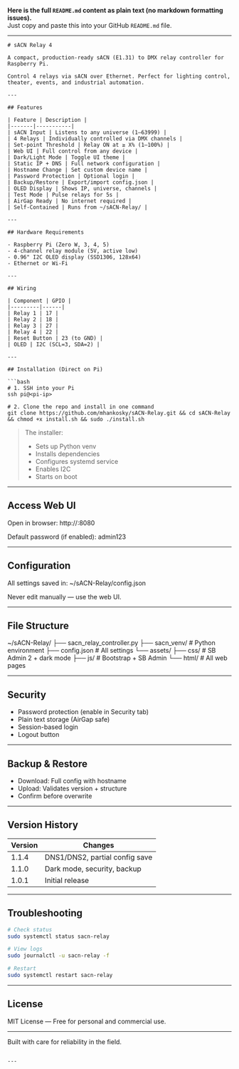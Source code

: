 **Here is the full `README.md` content as plain text (no markdown formatting issues).**  
Just copy and paste this into your GitHub `README.md` file.

---

```
# sACN Relay 4

A compact, production-ready sACN (E1.31) to DMX relay controller for Raspberry Pi.

Control 4 relays via sACN over Ethernet. Perfect for lighting control, theater, events, and industrial automation.

---

## Features

| Feature | Description |
|-------|-----------|
| sACN Input | Listens to any universe (1–63999) |
| 4 Relays | Individually controlled via DMX channels |
| Set-point Threshold | Relay ON at ≥ X% (1–100%) |
| Web UI | Full control from any device |
| Dark/Light Mode | Toggle UI theme |
| Static IP + DNS | Full network configuration |
| Hostname Change | Set custom device name |
| Password Protection | Optional login |
| Backup/Restore | Export/import config.json |
| OLED Display | Shows IP, universe, channels |
| Test Mode | Pulse relays for 5s |
| AirGap Ready | No internet required |
| Self-Contained | Runs from ~/sACN-Relay/ |

---

## Hardware Requirements

- Raspberry Pi (Zero W, 3, 4, 5)
- 4-channel relay module (5V, active low)
- 0.96" I2C OLED display (SSD1306, 128x64)
- Ethernet or Wi-Fi

---

## Wiring

| Component | GPIO |
|---------|------|
| Relay 1 | 17 |
| Relay 2 | 18 |
| Relay 3 | 27 |
| Relay 4 | 22 |
| Reset Button | 23 (to GND) |
| OLED | I2C (SCL=3, SDA=2) |

---

## Installation (Direct on Pi)

```bash
# 1. SSH into your Pi
ssh pi@<pi-ip>

# 2. Clone the repo and install in one command
git clone https://github.com/mhankosky/sACN-Relay.git && cd sACN-Relay && chmod +x install.sh && sudo ./install.sh
```

> The installer:
> - Sets up Python venv
> - Installs dependencies
> - Configures systemd service
> - Enables I2C
> - Starts on boot

---

## Access Web UI

Open in browser:
http://<pi-ip>:8080

Default password (if enabled): admin123

---

## Configuration

All settings saved in:
~/sACN-Relay/config.json

Never edit manually — use the web UI.

---

## File Structure

~/sACN-Relay/
├── sacn_relay_controller.py
├── sacn_venv/                 # Python environment
├── config.json                # All settings
└── assets/
    ├── css/                   # SB Admin 2 + dark mode
    ├── js/                    # Bootstrap + SB Admin
    └── html/                  # All web pages

---

## Security

- Password protection (enable in Security tab)
- Plain text storage (AirGap safe)
- Session-based login
- Logout button

---

## Backup & Restore

- Download: Full config with hostname
- Upload: Validates version + structure
- Confirm before overwrite

---

## Version History

| Version | Changes |
|--------|--------|
| 1.1.4  | DNS1/DNS2, partial config save |
| 1.1.0  | Dark mode, security, backup |
| 1.0.1  | Initial release |

---

## Troubleshooting

```bash
# Check status
sudo systemctl status sacn-relay

# View logs
sudo journalctl -u sacn-relay -f

# Restart
sudo systemctl restart sacn-relay
```

---

## License

MIT License — Free for personal and commercial use.

---

Built with care for reliability in the field.
```

---
